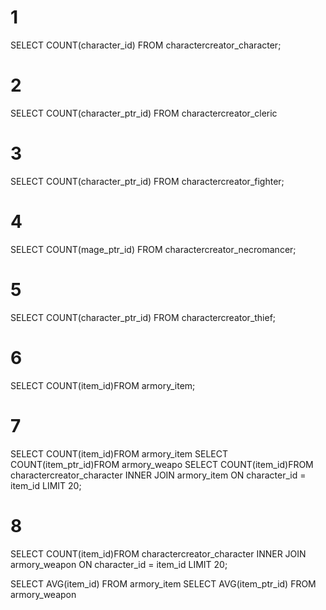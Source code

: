 # 1
SELECT COUNT(character_id) FROM charactercreator_character;
# 2
SELECT COUNT(character_ptr_id) FROM charactercreator_cleric
# 3
SELECT COUNT(character_ptr_id) FROM charactercreator_fighter;
# 4
SELECT COUNT(mage_ptr_id) FROM charactercreator_necromancer;
# 5
SELECT COUNT(character_ptr_id) FROM charactercreator_thief;
# 6
SELECT COUNT(item_id)FROM armory_item;
# 7
SELECT COUNT(item_id)FROM armory_item
SELECT COUNT(item_ptr_id)FROM armory_weapo
SELECT COUNT(item_id)FROM charactercreator_character 
INNER JOIN armory_item 
ON character_id = item_id LIMIT 20;
# 8
SELECT COUNT(item_id)FROM charactercreator_character 
INNER JOIN armory_weapon 
ON character_id = item_id LIMIT 20;

SELECT AVG(item_id)
FROM armory_item
SELECT AVG(item_ptr_id)
FROM armory_weapon
